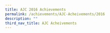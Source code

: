 ```yaml
---
title: AJC 2016 Achievements
permalink: /achievements/AJC-Acheivements/2016
description: ""
third_nav_title: AJC Acheivements
---
```

